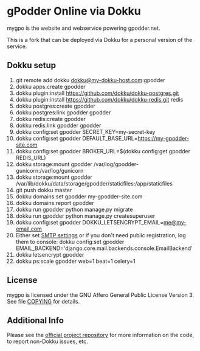 gPodder Online via Dokku
==============================

mygpo is the website and webservice powering gpodder.net.

This is a fork that can be deployed via Dokku for a personal version of the service.

Dokku setup
-----

1. git remote add dokku dokku@my-dokku-host.com:gpodder
1. dokku apps:create gpodder
1. dokku plugin:install https://github.com/dokku/dokku-postgres.git
1. dokku plugin:install https://github.com/dokku/dokku-redis.git redis
1. dokku postgres:create gpodder
1. dokku postgres:link gpodder gpodder
1. dokku redis:create gpodder
1. dokku redis:link gpodder gpodder
1. dokku config:set gpodder SECRET_KEY=my-secret-key
1. dokku config:set gpodder DEFAULT_BASE_URL=https://my-gpodder-site.com
1. dokku config:set gpodder BROKER_URL=$(dokku config:get gpodder REDIS_URL)
1. dokku storage:mount gpodder /var/log/gpodder-gunicorn:/var/log/gunicorn
1. dokku storage:mount gpodder /var/lib/dokku/data/storage/gpodder/staticfiles:/app/staticfiles
1. git push dokku master
1. dokku domains:set gpodder my-gpodder-site.com
1. dokku domains:report gpodder
1. dokku run gpodder python manage.py migrate
1. dokku run gpodder python manage.py createsuperuser
1. dokku config:set gpodder DOKKU_LETSENCRYPT_EMAIL=me@my-email.com
1. Either set [SMTP settings](https://docs.djangoproject.com/en/3.1/topics/email/) or if you don't need public registration, log them to console: dokku config:set gpodder EMAIL_BACKEND='django.core.mail.backends.console.EmailBackend'
1. dokku letsencrypt gpodder
1. dokku ps:scale gpodder web=1 beat=1 celery=1


License
-------
mygpo is licensed under the GNU Affero General Public License Version 3. See file [COPYING](COPYING) for details.


Additional Info
----
Please see the [official project repository](https://github.com/gpodder/mygpo) for more information on the code, to report non-Dokku issues, etc.
